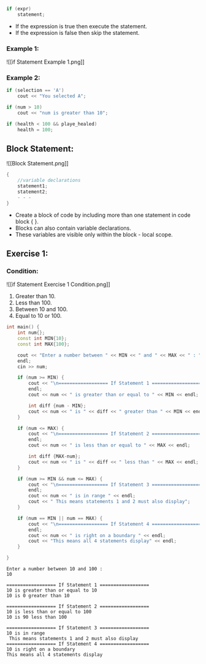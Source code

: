 ```cpp
if (expr)
	statement;
```

- If the expression is true then execute the statement.
- If the expression is false then skip the statement.

### Example 1:

![[if Statement Example 1.png]]

### Example 2:

```cpp
if (selection == 'A')
	cout << "You selected A";

if (num > 10)
	cout << "num is greater than 10";

if (health < 100 && playe_healed)
	health = 100;
```

## Block Statement:

![[Block Statement.png]]
```cpp
{
	//variable declarations
	statement1;
	statement2;
	- - -
}
```

- Create a block of code by including more than one statement in code block { }.
- Blocks can also contain variable declarations.
- These variables are visible only within the block - local scope.

## Exercise 1:

### Condition:

![[if Statement Exercise 1 Condition.png]]
1. Greater than 10.
2. Less than 100.
3. Between 10 and 100.
4. Equal to 10 or 100.

```cpp
int main() {
    int num{};
    const int MIN{10};
    const int MAX{100};

    cout << "Enter a number between " << MIN << " and " << MAX << " : " << 
    endl;
    cin >> num;

    if (num >= MIN) {
        cout << "\n================== If Statement 1 ==================" <<
        endl;
        cout << num << " is greater than or equal to " << MIN << endl;

        int diff {num - MIN};                                                            // Only in scope to this if Statement.
        cout << num << " is " << diff << " greater than " << MIN << endl;
    }

    if (num <= MAX) {
        cout << "\n================== If Statement 2 ==================" <<
        endl;
        cout << num << " is less than or equal to " << MAX << endl;

        int diff {MAX-num};
        cout << num << " is " << diff << " less than " << MAX << endl;
    }

    if (num >= MIN && num <= MAX) {
        cout << "\n================== If Statement 3 ==================" << 
        endl;
        cout << num << " is in range " << endl;
        cout << " This means statements 1 and 2 must also display";
    }

    if (num == MIN || num == MAX) {
        cout << "\n================== If Statement 4 ==================" << 
        endl;
        cout << num << " is right on a boundary " << endl;
        cout << "This means all 4 statements display" << endl;
    }

}
```

```
Enter a number between 10 and 100 : 
10

================== If Statement 1 ==================
10 is greater than or equal to 10
10 is 0 greater than 10

================== If Statement 2 ==================
10 is less than or equal to 100
10 is 90 less than 100

================== If Statement 3 ==================
10 is in range
 This means statements 1 and 2 must also display
================== If Statement 4 ==================
10 is right on a boundary
This means all 4 statements display
```

